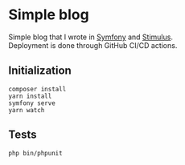 # Simple blog

Simple blog that I wrote in [Symfony](https://symfony.com/) and [Stimulus](https://stimulus.hotwired.dev/).  
Deployment is done through GitHub CI/CD actions.

## Initialization

```shell
composer install
yarn install
symfony serve
yarn watch
```

## Tests

```shell
php bin/phpunit 
```